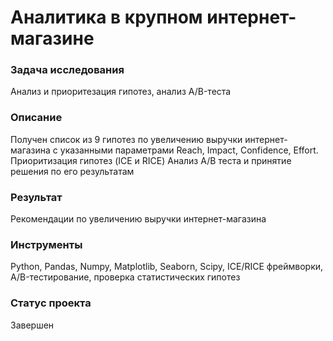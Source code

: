 # Аналитика в крупном интернет-магазине

### Задача исследования
Анализ и приоритезация гипотез, анализ A/B-теста

### Описание
Получен список из 9 гипотез по увеличению выручки интернет-магазина с указанными параметрами Reach, Impact, Confidence, Effort.
Приоритизация гипотез (ICE и RICE)
Анализ A/B теста и принятие решения по его результатам 

 
### Результат
Рекомендации по увеличению выручки интернет-магазина

### Инструменты
Python, Pandas, Numpy, Matplotlib, Seaborn, Scipy, ICE/RICE фреймворки, A/B-тестирование, проверка статистических гипотез  

### Статус проекта

Завершен
